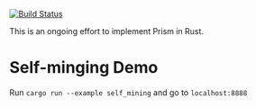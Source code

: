 [![Build Status](https://travis-ci.com/yangl1996/prism-rust.svg?token=HUqJJ7ZuGW1FW5vCJpjM&branch=master)](https://travis-ci.com/yangl1996/prism-rust)

This is an ongoing effort to implement Prism in Rust.

# Self-minging Demo

Run `cargo run --example self_mining` and go to `localhost:8888`
